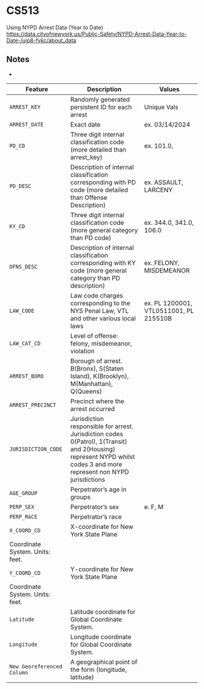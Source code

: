# CS513
Using NYPD Arrest Data (Year to Date)
https://data.cityofnewyork.us/Public-Safety/NYPD-Arrest-Data-Year-to-Date-/uip8-fykc/about_data

## Notes
- 

| Feature | Description | Values |
| --- | --- | --- |
| `ARREST_KEY` | Randomly generated persistent ID for each arrest | Unique Vals |
| `ARREST_DATE` | Exact date | ex. 03/14/2024 | 
| `PD_CD` | Three digit internal classification code (more detailed than arrest_key) | ex. 101.0, 
| `PD_DESC` | Description of internal classification corresponding with PD code (more detailed than Offense Description) | ex. ASSAULT, LARCENY |
| `KY_CD` | Three digit internal classification code (more general category than PD code) | ex. 344.0, 341.0, 106.0|
| `OFNS_DESC` | Description of internal classification corresponding with KY code (more general category than PD description) | ex. FELONY, MISDEMEANOR |
| `LAW_CODE` | Law code charges corresponding to the NYS Penal Law, VTL and other various local laws | ex. PL 1200001, VTL0511001, PL 215510B|
| `LAW_CAT_CD` | Level of offense: felony, misdemeanor, violation |
| `ARREST_BORO` | Borough of arrest. B(Bronx), S(Staten Island), K(Brooklyn), M(Manhattan), Q(Queens) |
| `ARREST_PRECINCT` | Precinct where the arrest occurred |
| `JURISDICTION_CODE` | Jurisdiction responsible for arrest. Jurisdiction codes 0(Patrol), 1(Transit) and 2(Housing) represent NYPD whilst codes 3 and more represent non NYPD jurisdictions |
| `AGE_GROUP` | Perpetrator’s age in groups |
| `PERP_SEX` | Perpetrator’s sex |e. F, M |
| `PERP_RACE` | Perpetrator’s race |
| `X_COORD_CD` | X-coordinate for New York State Plane 
Coordinate System. Units: feet. |
| `Y_COORD_CD` | Y-coordinate for New York State Plane 
Coordinate System. Units: feet.|
| `Latitude` | Latitude coordinate for Global Coordinate System. |
| `Longitude` | Longitude coordinate for Global Coordinate System. |
| `New Georeferenced Column` | A geographical point of the form (longitude, latitude) |


